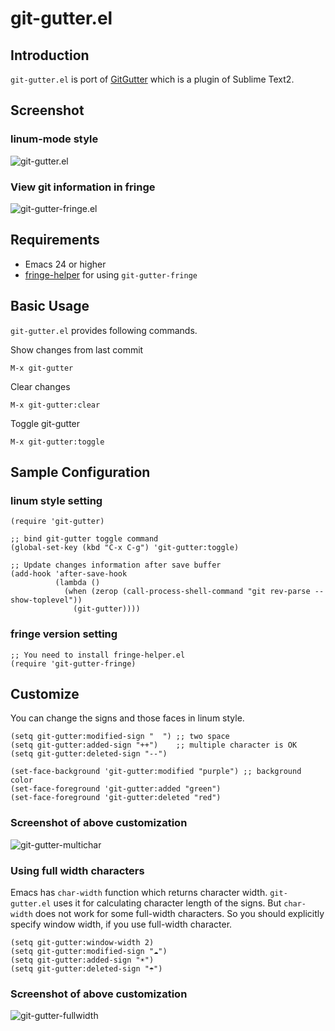# git-gutter.el

## Introduction
`git-gutter.el` is port of [GitGutter](https://github.com/jisaacks/GitGutter)
which is a plugin of Sublime Text2.


## Screenshot

### linum-mode style
![git-gutter.el](https://github.com/syohex/emacs-git-gutter/raw/master/image/git-gutter1.png)

### View git information in fringe
![git-gutter-fringe.el](https://github.com/syohex/emacs-git-gutter/raw/master/image/git-gutter-fringe.png)


## Requirements

* Emacs 24 or higher
* [fringe-helper](http://www.emacswiki.org/emacs/FringeHelper) for using `git-gutter-fringe`


## Basic Usage

`git-gutter.el` provides following commands.

Show changes from last commit

    M-x git-gutter

Clear changes

    M-x git-gutter:clear

Toggle git-gutter

    M-x git-gutter:toggle


## Sample Configuration

### linum style setting

```` elisp
(require 'git-gutter)

;; bind git-gutter toggle command
(global-set-key (kbd "C-x C-g") 'git-gutter:toggle)

;; Update changes information after save buffer
(add-hook 'after-save-hook
          (lambda ()
            (when (zerop (call-process-shell-command "git rev-parse --show-toplevel"))
              (git-gutter))))
````

### fringe version setting

```` elisp
;; You need to install fringe-helper.el
(require 'git-gutter-fringe)
````

## Customize

You can change the signs and those faces in linum style.

```` elisp
(setq git-gutter:modified-sign "  ") ;; two space
(setq git-gutter:added-sign "++")    ;; multiple character is OK
(setq git-gutter:deleted-sign "--")

(set-face-background 'git-gutter:modified "purple") ;; background color
(set-face-foreground 'git-gutter:added "green")
(set-face-foreground 'git-gutter:deleted "red")
````

### Screenshot of above customization

![git-gutter-multichar](https://github.com/syohex/emacs-git-gutter/raw/master/image/git-gutter-multichar.png)


### Using full width characters

Emacs has `char-width` function which returns character width.
`git-gutter.el` uses it for calculating character length of the signs.
But `char-width` does not work for some full-width characters.
So you should explicitly specify window width, if you use full-width
character.

```` elisp
(setq git-gutter:window-width 2)
(setq git-gutter:modified-sign "☁")
(setq git-gutter:added-sign "☀")
(setq git-gutter:deleted-sign "☂")
````

### Screenshot of above customization
![git-gutter-fullwidth](https://github.com/syohex/emacs-git-gutter/raw/master/image/git-gutter-fullwidth.png)
